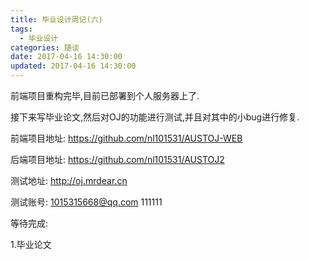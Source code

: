 ```yaml
---
title: 毕业设计周记(六)
tags:
  - 毕业设计
categories: 随谈
date: 2017-04-16 14:30:00
updated: 2017-04-16 14:30:00
---
```


前端项目重构完毕,目前已部署到个人服务器上了.

接下来写毕业论文,然后对OJ的功能进行测试,并且对其中的小bug进行修复.

前端项目地址: https://github.com/nl101531/AUSTOJ-WEB

后端项目地址: https://github.com/nl101531/AUSTOJ2


测试地址: http://oj.mrdear.cn

测试账号: 1015315668@qq.com
          111111

等待完成:

1.毕业论文

